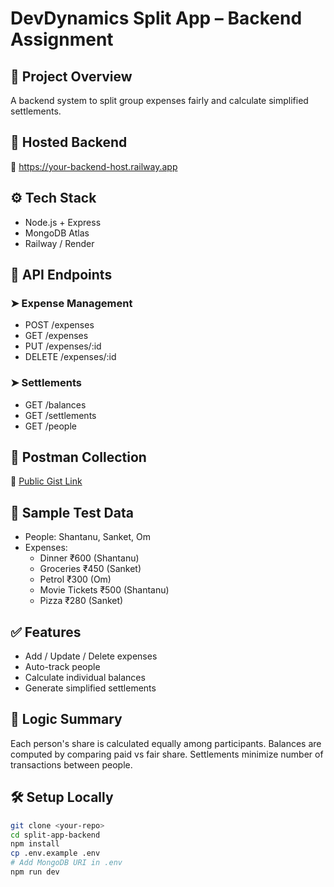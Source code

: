 # DevDynamics Split App – Backend Assignment

## 📌 Project Overview
A backend system to split group expenses fairly and calculate simplified settlements.

## 🚀 Hosted Backend
🔗 https://your-backend-host.railway.app

## ⚙️ Tech Stack
- Node.js + Express
- MongoDB Atlas
- Railway / Render

## 📂 API Endpoints

### ➤ Expense Management
- POST /expenses
- GET /expenses
- PUT /expenses/:id
- DELETE /expenses/:id

### ➤ Settlements
- GET /balances
- GET /settlements
- GET /people

## 🧪 Postman Collection
🔗 [Public Gist Link](https://gist.github.com/your-postman-gist)

## 🧾 Sample Test Data
- People: Shantanu, Sanket, Om
- Expenses:
  - Dinner ₹600 (Shantanu)
  - Groceries ₹450 (Sanket)
  - Petrol ₹300 (Om)
  - Movie Tickets ₹500 (Shantanu)
  - Pizza ₹280 (Sanket)

## ✅ Features
- Add / Update / Delete expenses
- Auto-track people
- Calculate individual balances
- Generate simplified settlements

## 🧠 Logic Summary
Each person's share is calculated equally among participants.
Balances are computed by comparing paid vs fair share.
Settlements minimize number of transactions between people.

## 🛠️ Setup Locally
```bash
git clone <your-repo>
cd split-app-backend
npm install
cp .env.example .env
# Add MongoDB URI in .env
npm run dev
